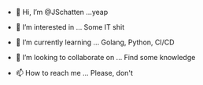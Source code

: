 - 👋 Hi, I’m @JSchatten
...yeap

- 👀 I’m interested in ...
Some IT shit

- 🌱 I’m currently learning ...
Golang, Python, CI/CD

- 💞️ I’m looking to collaborate on ...
Find some knowledge

- 📫 How to reach me ...
Please, don't
